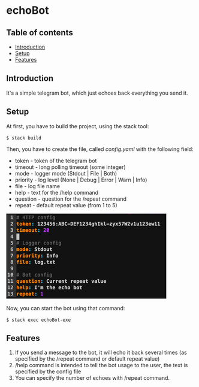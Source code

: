 # echoBot

## Table of contents
* [Introduction](#Introduction)
* [Setup](#setup)
* [Features](#features)

## Introduction
It's a simple telegram bot, which just echoes back everything you send it.

## Setup
At first, you have to build the project, using the stack tool:
```
$ stack build
```
Then, you have to create the file, called *config.yaml* with the following field:
- token - token of the telegram bot
- timeout - long polling timeout (some integer)
- mode - logger mode (Stdout | File | Both)
- priority - log level (None | Debug | Error | Warn | Info)
- file - log file name
- help - text for the /help command
- question - question for the /repeat command
- repeat - default repeat value (from 1 to 5)

![example](./example.png "example")

Now, you can start the bot using that command:
```
$ stack exec echoBot-exe
```

## Features
1. If you send a message to the bot, it will echo it back several times (as specified by the /repeat command or default repeat value)
2. /help command is intended to tell the bot usage to the user, the text is specified by the config file
3. You can specify the number of echoes with /repeat command.
